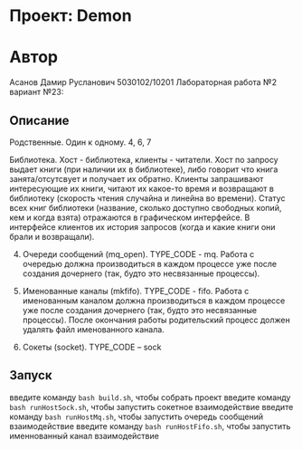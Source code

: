 # Проект: Demon

# Автор

Асанов Дамир Русланович 5030102/10201 Лабораторная работа №2 вариант №23:

## Описание

Родственные. Один к одному. 4, 6, 7

Библиотека. Хост - библиотека, клиенты - читатели. Хост по запросу выдает книги (при наличии их в библиотеке), либо говорит что 
книга занята/отсутсвует и получает их обратно. Клиенты запрашивают интересующие их книги, читают их какое-то время и возвращают 
в библиотеку (скорость чтения случайна и линейна во времени). Статус всех книг библиотеки (название, сколько доступно свободных 
копий, кем и когда взята) отражаются в графическом интерфейсе. В интерфейсе клиентов их история запросов (когда и какие книги 
они брали и возвращали).

4. Очереди сообщений (mq_open). TYPE_CODE - mq. Работа с очередью должна производиться в каждом процессе уже после создания
дочернего (так, будто это несвязанные процессы).

6. Именованные каналы (mkfifo). TYPE_CODE - fifo. Работа с именованным каналом должна производиться в каждом процессе уже
после создания дочернего (так, будто это несвязанные процессы). После окончания работы родительский процесс должен удалять
файл именованного канала.

7. Сокеты (socket). TYPE_CODE – sock

## Запуск

введите команду ```bash build.sh```, чтобы собрать проект
введите команду ```bash runHostSock.sh```, чтобы запустить сокетное взаимодействие
введите команду ```bash runHostMq.sh```, чтобы запустить очередь сообщений взаимодействие
введите команду ```bash runHostFifo.sh```, чтобы запустить именнованный канал взаимодействие
